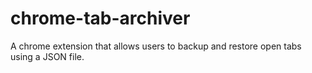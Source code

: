 # chrome-tab-archiver
A chrome extension that allows users to backup and restore open tabs using a JSON file.
